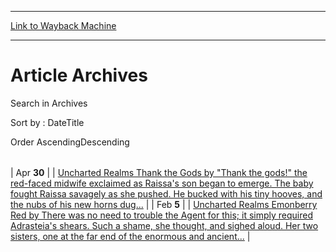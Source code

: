 
---
[Link to Wayback Machine](https://web.archive.org/web/20141017051242/http://magic.wizards.com/en/articles/archive/163521)

[_metadata_:generator]:- "Drupal 7 (http://drupal.org)"
[_metadata_:source]:- "div-main"
[_metadata_:title]:- "Article Archives"
[_metadata_:wayback_capture_timestamp]:- "2014-10-17 05:12:42"
[_metadata_:wayback_raw_url]:- "https://web.archive.org/web/20141017051242id_/http://magic.wizards.com/en/articles/archive/163521"
[_metadata_:wayback_url]:- "http://magic.wizards.com/en/articles/archive/163521"
---





Article Archives
================


 











 Search in Archives 








Sort by : 
DateTitle




Order 
AscendingDescending



 

 


 



|  |  |  |
| --- | --- | --- |
| 
 Apr **30** |  | 
[Uncharted Realms
Thank the Gods 
by 
"Thank the gods!" the red-faced midwife exclaimed as Raissa's son began to emerge. The baby fought Raissa savagely as she pushed. He bucked with his tiny hooves, and the nubs of his new horns dug...](/node/163526)
 |
| 
 Feb **5** |  | 
[Uncharted Realms
Emonberry Red 
by 
There was no need to trouble the Agent for this; it simply required Adrasteia's shears. Such a shame, she thought, and sighed aloud. Her two sisters, one at the far end of the enormous and ancient...](/node/154181)
 |



 

  







